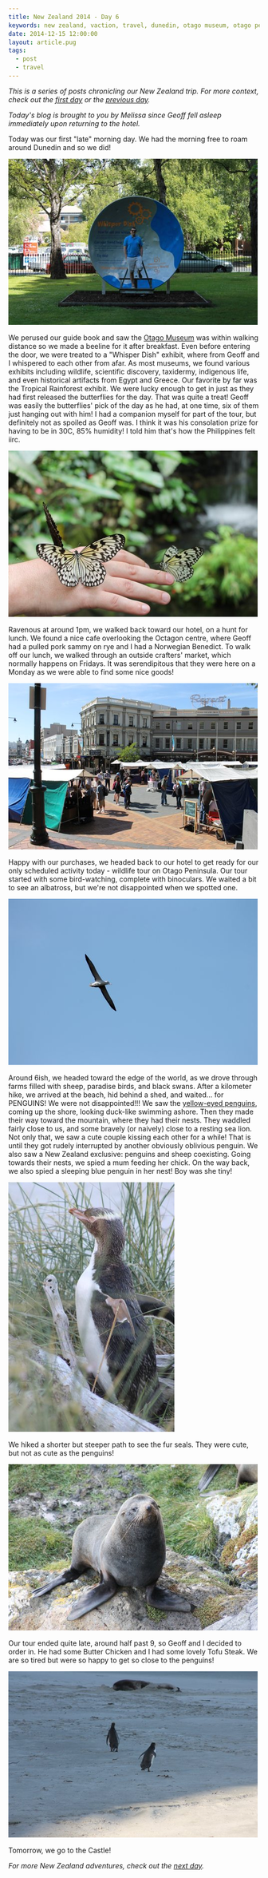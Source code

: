 ```yaml
---
title: New Zealand 2014 - Day 6
keywords: new zealand, vaction, travel, dunedin, otago museum, otago peninsula, tropical rainforest, butterflies, tour, royal albatross, albatross, penguin, yellow-eyed penguin, fur seal, sealion
date: 2014-12-15 12:00:00
layout: article.pug
tags:
  - post
  - travel
---
```


_This is a series of posts chronicling our New Zealand trip. For more context, check out the [first day][1] or the [previous day][2]._

_Today's blog is brought to you by Melissa since Geoff fell asleep immediately upon returning to the hotel._

Today was our first "late" morning day. We had the morning free to roam around Dunedin and so we did!

![Whisper Dish at Otago Museum, Dunedin][4]

We perused our guide book and saw the [Otago Museum][3] was within walking distance so we made a beeline for it after breakfast. Even before entering the door, we were treated to a "Whisper Dish" exhibit, where from Geoff and I whispered to each other from afar. As most museums, we found various exhibits including wildlife, scientific discovery, taxidermy, indigenous life, and even historical artifacts from Egypt and Greece. Our favorite by far was the Tropical Rainforest exhibit. We were lucky enough to get in just as they had first released the butterflies for the day. That was quite a treat! Geoff was easily the butterflies' pick of the day as he had, at one time, six of them just hanging out with him! I had a companion myself for part of the tour, but definitely not as spoiled as Geoff was. I think it was his consolation prize for having to be in 30C, 85% humidity! I told him that's how the Philippines felt iirc.

![Butterflies, Tropical Rainforest at Otago Museum, Dunedin][5]

Ravenous at around 1pm, we walked back toward our hotel, on a hunt for lunch. We found a nice cafe overlooking the Octagon centre, where Geoff had a pulled pork sammy on rye and I had a Norwegian Benedict. To walk off our lunch, we walked through an outside crafters' market, which normally happens on Fridays. It was serendipitous that they were here on a Monday as we were able to find some nice goods!

![Market at The Octagon, Dunedin][6]

Happy with our purchases, we headed back to our hotel to get ready for our only scheduled activity today - wildlife tour on Otago Peninsula. Our tour started with some bird-watching, complete with binoculars. We waited a bit to see an albatross, but we're not disappointed when we spotted one.

![Albatross, Otago Peninsula][7]

Around 6ish, we headed toward the edge of the world, as we drove through farms filled with sheep, paradise birds, and black swans. After a kilometer hike, we arrived at the beach, hid behind a shed, and waited... for PENGUINS! We were not disappointed!!! We saw the [yellow-eyed penguins][11], coming up the shore, looking duck-like swimming ashore. Then they made their way toward the mountain, where they had their nests. They waddled fairly close to us, and some bravely (or naively) close to a resting sea lion. Not only that, we saw a cute couple kissing each other for a while! That is until they got rudely interrupted by another obviously oblivious penguin. We also saw a New Zealand exclusive: penguins and sheep coexisting. Going towards their nests, we spied a mum feeding her chick. On the way back, we also spied a sleeping blue penguin in her nest! Boy was she tiny!

![Yellow-eyed Penguin, Otago Peninsula][8]

We hiked a shorter but steeper path to see the fur seals. They were cute, but not as cute as the penguins!

![Fur seal, Otago Peninsula][9]

Our tour ended quite late, around half past 9, so Geoff and I decided to order in. He had some Butter Chicken and I had some lovely Tofu Steak. We are so tired but were so happy to get so close to the penguins!

![Yellow-eyed Penguins approaching a Sealion, Otago Peninsula][10]

Tomorrow, we go to the Castle!

_For more New Zealand adventures, check out the [next day][12]._

[1]: /blog/new-zealand-2014-day-1/
[2]: /blog/new-zealand-2014-day-5/
[3]: http://en.wikipedia.org/wiki/Otago_Museum
[4]: /media/images/nz14/day6/whisper-dish.jpg
[5]: /media/images/nz14/day6/butterflies.jpg
[6]: /media/images/nz14/day6/market.jpg
[7]: /media/images/nz14/day6/albatross.jpg
[8]: /media/images/nz14/day6/penguin.jpg
[9]: /media/images/nz14/day6/fur-seal.jpg
[10]: /media/images/nz14/day6/penguins-sealion.jpg
[11]: http://en.wikipedia.org/wiki/Yellow-eyed_penguin
[12]: /blog/new-zealand-2014-day-7/
